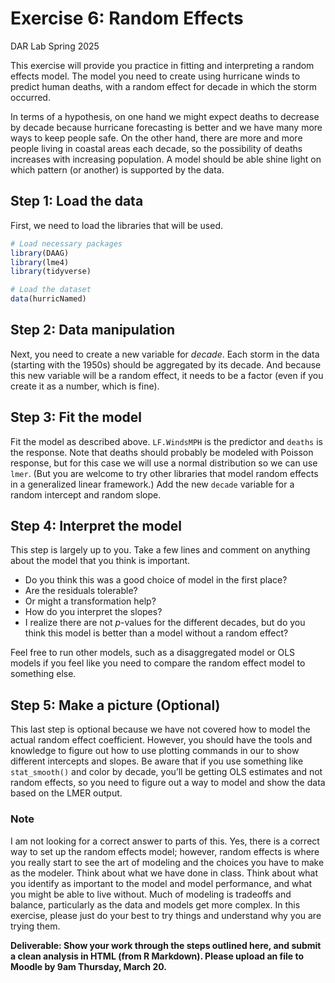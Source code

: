 Exercise 6: Random Effects
================
DAR Lab
Spring 2025

This exercise will provide you practice in fitting and interpreting a
random effects model. The model you need to create using hurricane winds
to predict human deaths, with a random effect for decade in which the
storm occurred.

In terms of a hypothesis, on one hand we might expect deaths to decrease
by decade because hurricane forecasting is better and we have many more
ways to keep people safe. On the other hand, there are more and more
people living in coastal areas each decade, so the possibility of deaths
increases with increasing population. A model should be able shine light
on which pattern (or another) is supported by the data.

## Step 1: Load the data

First, we need to load the libraries that will be used.

``` r
# Load necessary packages
library(DAAG)
library(lme4)
library(tidyverse)

# Load the dataset
data(hurricNamed)
```

## Step 2: Data manipulation

Next, you need to create a new variable for *decade*. Each storm in the
data (starting with the 1950s) should be aggregated by its decade. And
because this new variable will be a random effect, it needs to be a
factor (even if you create it as a number, which is fine).

## Step 3: Fit the model

Fit the model as described above. `LF.WindsMPH` is the predictor and
`deaths` is the response. Note that deaths should probably be modeled
with Poisson response, but for this case we will use a normal
distribution so we can use `lmer`. (But you are welcome to try other
libraries that model random effects in a generalized linear framework.)
Add the new `decade` variable for a random intercept and random slope.

## Step 4: Interpret the model

This step is largely up to you. Take a few lines and comment on anything
about the model that you think is important.

- Do you think this was a good choice of model in the first place?
- Are the residuals tolerable?
- Or might a transformation help?
- How do you interpret the slopes?
- I realize there are not *p*-values for the different decades, but do
  you think this model is better than a model without a random effect?

Feel free to run other models, such as a disaggregated model or OLS
models if you feel like you need to compare the random effect model to
something else.

## Step 5: Make a picture (Optional)

This last step is optional because we have not covered how to model the
actual random effect coefficient. However, you should have the tools and
knowledge to figure out how to use plotting commands in our to show
different intercepts and slopes. Be aware that if you use something like
`stat_smooth()` and color by decade, you’ll be getting OLS estimates and
not random effects, so you need to figure out a way to model and show
the data based on the LMER output.

### Note

I am not looking for a correct answer to parts of this. Yes, there is a
correct way to set up the random effects model; however, random effects
is where you really start to see the art of modeling and the choices you
have to make as the modeler. Think about what we have done in class.
Think about what you identify as important to the model and model
performance, and what you might be able to live without. Much of
modeling is tradeoffs and balance, particularly as the data and models
get more complex. In this exercise, please just do your best to try
things and understand why you are trying them.

**Deliverable: Show your work through the steps outlined here, and
submit a clean analysis in HTML (from R Markdown). Please upload an file
to Moodle by 9am Thursday, March 20.**
